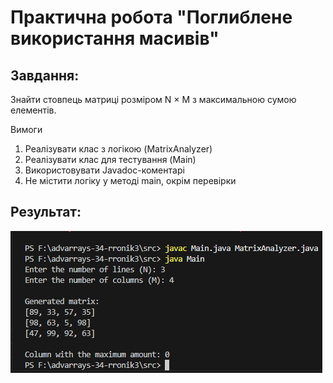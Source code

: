 # Практична робота "Поглиблене використання масивів"

## Завдання:
Знайти стовпець матриці розміром N × M з максимальною сумою елементів.

Вимоги
1. Реалізувати клас з логікою (MatrixAnalyzer)
2. Реалізувати клас для тестування (Main)
3. Використовувати Javadoc-коментарі
4. Не містити логіку у методі main, окрім перевірки

## Результат:
![](https://github.com/ppc-ntu-khpi/advarrays-34-rronik3/blob/master/src/Result.png)
